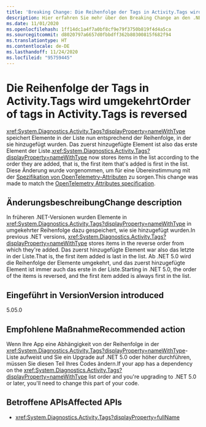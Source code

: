 ```yaml
---
title: 'Breaking Change: Die Reihenfolge der Tags in Activity.Tags wird umgekehrt'
description: Hier erfahren Sie mehr über den Breaking Change an den .NET-Kernbibliotheken in .NET 5.0, durch den Activity.Tags Elemente jetzt in der Reihenfolge, in der sie hinzugefügt werden, in der Liste speichert.
ms.date: 11/01/2020
ms.openlocfilehash: 1ff14dc1a4f7a0bf8cf9e79f3750b819f4d4a5ca
ms.sourcegitcommit: d8020797a6657d0fbbdff362b80300815f682f94
ms.translationtype: HT
ms.contentlocale: de-DE
ms.lasthandoff: 11/24/2020
ms.locfileid: "95759445"
---
```

# <a name="order-of-tags-in-activitytags-is-reversed"></a><span data-ttu-id="3412e-103">Die Reihenfolge der Tags in Activity.Tags wird umgekehrt</span><span class="sxs-lookup"><span data-stu-id="3412e-103">Order of tags in Activity.Tags is reversed</span></span>

<span data-ttu-id="3412e-104"><xref:System.Diagnostics.Activity.Tags?displayProperty=nameWithType> speichert Elemente in der Liste nun entsprechend der Reihenfolge, in der sie hinzugefügt wurden. Das zuerst hinzugefügte Element ist also das erste Element der Liste.</span><span class="sxs-lookup"><span data-stu-id="3412e-104"><xref:System.Diagnostics.Activity.Tags?displayProperty=nameWithType> now stores items in the list according to the order they are added, that is, the first item that's added is first in the list.</span></span> <span data-ttu-id="3412e-105">Diese Änderung wurde vorgenommen, um für eine Übereinstimmung mit der [Spezifikation von OpenTelemetry-Attributen](https://github.com/open-telemetry/opentelemetry-specification/blob/master/specification/common/common.md#attributes) zu sorgen.</span><span class="sxs-lookup"><span data-stu-id="3412e-105">This change was made to match the [OpenTelemetry Attributes specification](https://github.com/open-telemetry/opentelemetry-specification/blob/master/specification/common/common.md#attributes).</span></span>

## <a name="change-description"></a><span data-ttu-id="3412e-106">Änderungsbeschreibung</span><span class="sxs-lookup"><span data-stu-id="3412e-106">Change description</span></span>

<span data-ttu-id="3412e-107">In früheren .NET-Versionen wurden Elemente in <xref:System.Diagnostics.Activity.Tags?displayProperty=nameWithType> in umgekehrter Reihenfolge dazu gespeichert, wie sie hinzugefügt wurden.</span><span class="sxs-lookup"><span data-stu-id="3412e-107">In previous .NET versions, <xref:System.Diagnostics.Activity.Tags?displayProperty=nameWithType> stores items in the reverse order from which they're added.</span></span> <span data-ttu-id="3412e-108">Das zuerst hinzugefügte Element war also das letzte in der Liste.</span><span class="sxs-lookup"><span data-stu-id="3412e-108">That is, the first item added is last in the list.</span></span> <span data-ttu-id="3412e-109">Ab .NET 5.0 wird die Reihenfolge der Elemente umgekehrt, und das zuerst hinzugefügte Element ist immer auch das erste in der Liste.</span><span class="sxs-lookup"><span data-stu-id="3412e-109">Starting in .NET 5.0, the order of the items is reversed, and the first item added is always first in the list.</span></span>

## <a name="version-introduced"></a><span data-ttu-id="3412e-110">Eingeführt in Version</span><span class="sxs-lookup"><span data-stu-id="3412e-110">Version introduced</span></span>

<span data-ttu-id="3412e-111">5.0</span><span class="sxs-lookup"><span data-stu-id="3412e-111">5.0</span></span>

## <a name="recommended-action"></a><span data-ttu-id="3412e-112">Empfohlene Maßnahme</span><span class="sxs-lookup"><span data-stu-id="3412e-112">Recommended action</span></span>

<span data-ttu-id="3412e-113">Wenn Ihre App eine Abhängigkeit von der Reihenfolge in der <xref:System.Diagnostics.Activity.Tags?displayProperty=nameWithType>-Liste aufweist und Sie ein Upgrade auf .NET 5.0 oder höher durchführen, müssen Sie diesen Teil Ihres Codes ändern.</span><span class="sxs-lookup"><span data-stu-id="3412e-113">If your app has a dependency on the <xref:System.Diagnostics.Activity.Tags?displayProperty=nameWithType> list order and you're upgrading to .NET 5.0 or later, you'll need to change this part of your code.</span></span>

## <a name="affected-apis"></a><span data-ttu-id="3412e-114">Betroffene APIs</span><span class="sxs-lookup"><span data-stu-id="3412e-114">Affected APIs</span></span>

- <xref:System.Diagnostics.Activity.Tags?displayProperty=fullName>

<!--

#### Category

Core .NET libraries

### Affected APIs

- `P:System.Diagnostics.Activity.Tags`

-->
